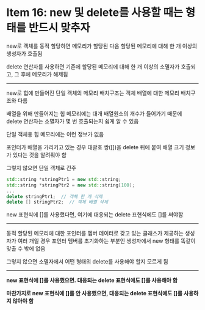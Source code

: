 # Item 16: new 및 delete를 사용할 때는 형태를 반드시 맞추자

new로 객체를 동적 할당하면 메모리가 할당된 다음 할당된 메모리에 대해 한 개 이상의 생성자가 호출됨

delete 연산자를 사용하면 기존에 할당된 메모리에 대해 한 개 이상의 소멸자가 호출되고, 그 후에 메모리가 해제됨

---

new로 힙에 만들어진 단일 객체의 메모리 배치구조는 객체 배열에 대한 메모리 배치구조와 다름

배열을 위해 만들어지는 힙 메모리에는 대개 배열원소의 개수가 들어가기 때문에 delete 연산자는 소멸자가 몇 번 호출되는지 쉽게 알 수 있음

단일 객체용 힙 메모리에는 이런 정보가 없음

포인터가 배열을 가리키고 있는 경우 대괄호 쌍([])을 delete 뒤에 붙여 배열 크기 정보가 있다는 것을 알려줘야 함

그렇지 않으면 단일 객체로 간주

```c++
std::string *stringPtr1 = new std::string;
std::string *stringPtr2 = new std::string[100];
...
delete stringPtr1;  // 객체 한 개 삭제
delete [] stringPtr2;  // 객체 배열 삭제
```

new 표현식에 []를 사용했다면, 여기에 대응되는 delete 표현식에도 []를 써야함

---

동적 할당된 메모리에 대한 포인터를 멤버 데이터로 갖고 있는 클래스가 제공하는 생성자가 여러 개일 경우 포인터 멤버를 초기화하는 부분인 생성자에서 new 형태를 똑같이 맞출 수 밖에 없음

그렇지 않으면 소멸자에서 어떤 형태의 delete를 사용해야 할지 모르게 됨

---

**new 표현식에 []를 사용했으면. 대응되는 delete 표현식에도 []를 사용해야 함**

**마찬가지로 new 표현식에 []를 안 사용했으면, 대응되는 delete 표현식에도 []를 사용하지 않아야 함**

